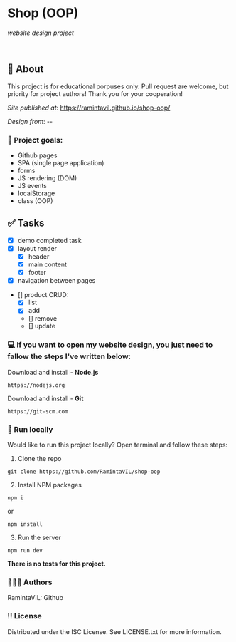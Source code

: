 # Shop (OOP)

_website design project_

<br>

## 📝 About

This project is for educational porpuses only. Pull request are welcome, but priority for project authors! Thank you for your cooperation!

_Site published at_: https://ramintavil.github.io/shop-oop/

_Design from_: --

### 🎯 Project goals:

-   Github pages
-   SPA (single page application)
-   forms
-   JS rendering (DOM)
-   JS events
-   localStorage
-   class (OOP)

## ✅ Tasks

-   [x] demo completed task
-   [x] layout render
    -   [x] header
    -   [x] main content
    -   [x] footer
-   [x] navigation between pages
-   [] product CRUD:
    -   [x] list
    -   [x] add
    -   [] remove
    -   [] update

### 💻 If you want to open my website design, you just need to fallow the steps I've written below:

Download and install - **Node.js**

```
https://nodejs.org
```

Download and install - **Git**

```
https://git-scm.com
```

### 🛜 Run locally

Would like to run this project locally? Open terminal and follow these steps:

1. Clone the repo

```
git clone https://github.com/RamintaVIL/shop-oop
```

2. Install NPM packages

```
npm i
```

or

```
npm install
```

3. Run the server

```
npm run dev
```

**There is no tests for this project.**

### 🙋🏽‍♀️ Authors

RamintaVIL: Github

### ‼️ License

Distributed under the ISC License. See LICENSE.txt for more information.
